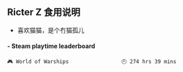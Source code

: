 ## Ricter Z 食用说明
- 喜欢猫猫，是个冇猫孤儿

<!-- steam-box start -->
#### - Steam playtime leaderboard
```text
🎮 World of Warships                 🕘 274 hrs 39 mins
```
<!-- Powered by https://github.com/YouEclipse/steam-box . -->
<!-- steam-box end -->
